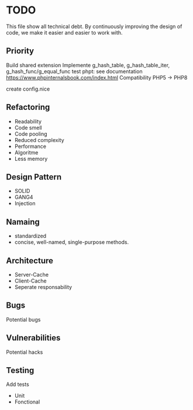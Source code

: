 # TODO

This file show all technical debt.
By continuously improving the design of code, we make it easier and easier to work with.

## Priority
Build shared extension
Implemente g_hash_table, g_hash_table_iter, g_hash_func/g_equal_func
test phpt: see documentation https://www.phpinternalsbook.com/index.html
Compatibility PHP5 -> PHP8


create config.nice


## Refactoring
- Readability
- Code smell
- Code pooling
- Reduced complexity
- Performance
- Algoritme
- Less memory

## Design Pattern
- SOLID
- GANG4
- Injection

## Namaing
- standardized
- concise, well-named, single-purpose methods.

## Architecture 

- Server-Cache
- Client-Cache
- Seperate responsability

## Bugs
Potential bugs

## Vulnerabilities 
Potential hacks


## Testing
Add tests
- Unit
- Fonctional




